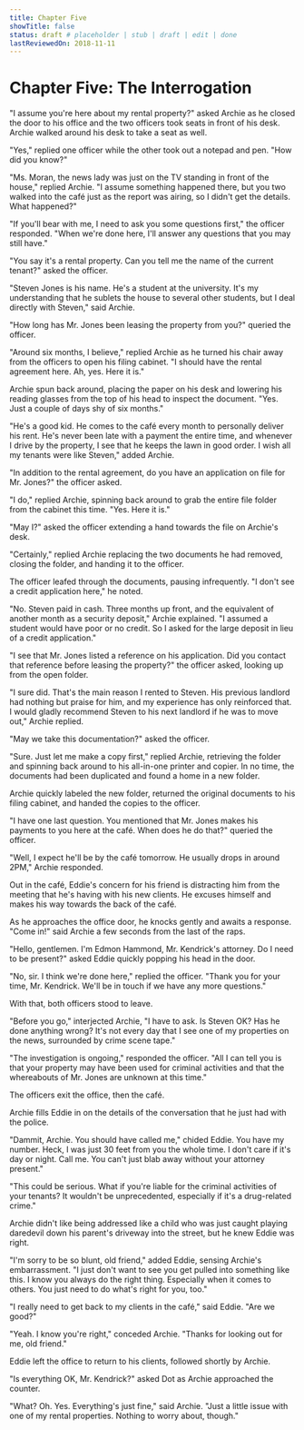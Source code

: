 ```yaml
---
title: Chapter Five
showTitle: false
status: draft # placeholder | stub | draft | edit | done
lastReviewedOn: 2018-11-11
---
```


# Chapter Five: The Interrogation

"I assume you're here about my rental property?" asked Archie as he closed the door to his office and the two officers took seats in front of his desk. Archie walked around his desk to take a seat as well.

"Yes," replied one officer while the other took out a notepad and pen. "How did you know?"

"Ms. Moran, the news lady was just on the TV standing in front of the house," replied Archie. "I assume something happened there, but you two walked into the café just as the report was airing, so I didn't get the details. What happened?"

"If you'll bear with me, I need to ask you some questions first," the officer responded. "When we're done here, I'll answer any questions that you may still have."

"You say it's a rental property. Can you tell me the name of the current tenant?" asked the officer.

"Steven Jones is his name. He's a student at the university. It's my understanding that he sublets the house to several other students, but I deal directly with Steven," said Archie.

"How long has Mr. Jones been leasing the property from you?" queried the officer.

"Around six months, I believe," replied Archie as he turned his chair away from the officers to open his filing cabinet. "I should have the rental agreement here. Ah, yes. Here it is."

Archie spun back around, placing the paper on his desk and lowering his reading glasses from the top of his head to inspect the document. "Yes. Just a couple of days shy of six months."

"He's a good kid. He comes to the café every month to personally deliver his rent. He's never been late with a payment the entire time, and whenever I drive by the property, I see that he keeps the lawn in good order. I wish all my tenants were like Steven," added Archie.

"In addition to the rental agreement, do you have an application on file for Mr. Jones?" the officer asked.

"I do," replied Archie, spinning back around to grab the entire file folder from the cabinet this time. "Yes. Here it is."

"May I?" asked the officer extending a hand towards the file on Archie's desk.

"Certainly," replied Archie replacing the two documents he had removed, closing the folder, and handing it to the officer.

The officer leafed through the documents, pausing infrequently. "I don't see a credit application here," he noted.

"No. Steven paid in cash. Three months up front, and the equivalent of another month as a security deposit," Archie explained. "I assumed a student would have poor or no credit. So I asked for the large deposit in lieu of a credit application."

"I see that Mr. Jones listed a reference on his application. Did you contact that reference before leasing the property?" the officer asked, looking up from the open folder.

"I sure did. That's the main reason I rented to Steven. His previous landlord had nothing but praise for him, and my experience has only reinforced that. I would gladly recommend Steven to his next landlord if he was to move out," Archie replied.

"May we take this documentation?" asked the officer.

"Sure. Just let me make a copy first," replied Archie, retrieving the folder and spinning back around to his all-in-one printer and copier. In no time, the documents had been duplicated and found a home in a new folder. 

Archie quickly labeled the new folder, returned the original documents to his filing cabinet, and handed the copies to the officer.

"I have one last question. You mentioned that Mr. Jones makes his payments to you here at the café. When does he do that?" queried the officer.

"Well, I expect he'll be by the café tomorrow. He usually drops in around 2PM," Archie responded.

Out in the café, Eddie's concern for his friend is distracting him from the meeting that he's having with his new clients. He excuses himself and makes his way towards the back of the café.

As he approaches the office door, he knocks gently and awaits a response. "Come in!" said Archie a few seconds from the last of the raps.

"Hello, gentlemen. I'm Edmon Hammond, Mr. Kendrick's attorney. Do I need to be present?" asked Eddie quickly popping his head in the door.

"No, sir. I think we're done here," replied the officer. "Thank you for your time, Mr. Kendrick. We'll be in touch if we have any more questions."

With that, both officers stood to leave.

"Before you go," interjected Archie, "I have to ask. Is Steven OK? Has he done anything wrong? It's not every day that I see one of my properties on the news, surrounded by crime scene tape."

"The investigation is ongoing," responded the officer. "All I can tell you is that your property may have been used for criminal activities and that the whereabouts of Mr. Jones are unknown at this time."

The officers exit the office, then the café.

Archie fills Eddie in on the details of the conversation that he just had with the police.

"Dammit, Archie. You should have called me," chided Eddie.  You have my number. Heck, I was just 30 feet from you the whole time. I don't care if it's day or night. Call me. You can't just blab away without your attorney present." 

"This could be serious. What if you're liable for the criminal activities of your tenants? It wouldn't be unprecedented, especially if it's a drug-related crime."

Archie didn't like being addressed like a child who was just caught playing daredevil down his parent's driveway into the street, but he knew Eddie was right.

"I'm sorry to be so blunt, old friend," added Eddie, sensing Archie's embarrassment. "I just don't want to see you get pulled into something like this. I know you always do the right thing. Especially when it comes to others. You just need to do what's right for you, too."

"I really need to get back to my clients in the café," said Eddie. "Are we good?"

"Yeah. I know you're right," conceded Archie. "Thanks for looking out for me, old friend."

Eddie left the office to return to his clients, followed shortly by Archie.

"Is everything OK, Mr. Kendrick?" asked Dot as Archie approached the counter.

"What? Oh. Yes. Everything's just fine," said Archie. "Just a little issue with one of my rental properties. Nothing to worry about, though."
